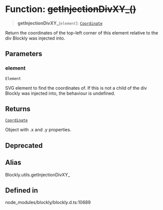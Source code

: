 # Function: ~~getInjectionDivXY\_()~~

> **getInjectionDivXY\_**(`element`): [`Coordinate`](../classes/Coordinate.md)

Return the coordinates of the top-left corner of this element relative to
the div Blockly was injected into.

## Parameters

### element

`Element`

SVG element to find the coordinates of. If this is
not a child of the div Blockly was injected into, the behaviour is
undefined.

## Returns

[`Coordinate`](../classes/Coordinate.md)

Object with .x and .y properties.

## Deprecated

## Alias

Blockly.utils.getInjectionDivXY\_

## Defined in

node_modules/blockly/blockly.d.ts:10689
